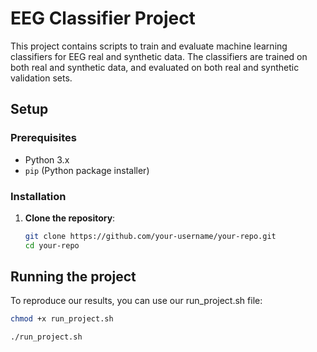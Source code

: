 # EEG Classifier Project

This project contains scripts to train and evaluate machine learning classifiers for EEG real and synthetic data. The classifiers are trained on both real and synthetic data, and evaluated on both real and synthetic validation sets.

## Setup

### Prerequisites

- Python 3.x
- `pip` (Python package installer)

### Installation

1. **Clone the repository**:

   ```sh
   git clone https://github.com/your-username/your-repo.git
   cd your-repo

## Running the project

To reproduce our results, you can use our run_project.sh file: 

   ```sh
   chmod +x run_project.sh

   ./run_project.sh


